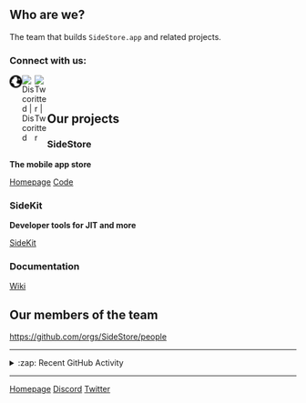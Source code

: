 <!-- 
Docs: How to use GitHub README and actions to auto-generate embedded content.
https://github.com/anuraghazra/github-readme-stats
https://www.youtube.com/watch?v=n6d4KHSKqGk
https://github.com/rahuldkjain/github-profile-readme-generator
 -->

## Who are we?

The team that builds `SideStore.app` and related projects.

### Connect with us:

<!--
[![Website](https://img.shields.io/website?label=sidestore.io&style=for-the-badge&url=https://sidestore.io)](https://sidestore.io)
[![Twitter Follow](https://img.shields.io/twitter/follow/sidestore_io?color=1DA1F2&logo=twitter&style=for-the-badge)](https://twitter.com/intent/follow?original_referer=https%3A%2F%2Fgithub.com%2Fsidestore&screen_name=sidestore)
[![GitHub Followers](https://img.shields.io/github/followers/sidestore?style=for-the-badge)]()
[![GitHub Sponsors](https://img.shields.io/github/sponsors/sidestore?style=for-the-badge
)]() 
-->

[<img align="left" alt="sidestore.io" width="22px" src="https://raw.githubusercontent.com/iconic/open-iconic/master/svg/globe.svg" />][website]
[<img align="left" alt="Discord | Discord" width="22px" src="https://cdn.jsdelivr.net/npm/simple-icons@v3/icons/discord.svg" />][discord]
[<img align="left" alt="Twitter | Twitter" width="22px" src="https://cdn.jsdelivr.net/npm/simple-icons@v3/icons/twitter.svg" />][twitter]

<br />
<br />

## Our projects

### SideStore

__The mobile app store__

[Homepage][website]
[Code][git.sidestore]

### SideKit

__Developer tools for JIT and more__

[SideKit][git.sidekit]

### Documentation

[Wiki][wiki]

## Our members of the team

https://github.com/orgs/SideStore/people

---

<details>
  <summary>:zap: Recent GitHub Activity</summary>

<!--START_SECTION:activity-->
1. ❗️ Opened issue [#774](https://github.com/SideStore/SideStore/issues/774) in [SideStore/SideStore](https://github.com/SideStore/SideStore)
2. 🗣 Commented on [#699](https://github.com/SideStore/SideStore/issues/699) in [SideStore/SideStore](https://github.com/SideStore/SideStore)
3. 🗣 Commented on [#699](https://github.com/SideStore/SideStore/issues/699) in [SideStore/SideStore](https://github.com/SideStore/SideStore)
4. 🎉 Merged PR [#773](https://github.com/SideStore/SideStore/pull/773) in [SideStore/SideStore](https://github.com/SideStore/SideStore)
5. 🗣 Commented on [#773](https://github.com/SideStore/SideStore/issues/773) in [SideStore/SideStore](https://github.com/SideStore/SideStore)
6. 🗣 Commented on [#773](https://github.com/SideStore/SideStore/issues/773) in [SideStore/SideStore](https://github.com/SideStore/SideStore)
7. 🗣 Commented on [#773](https://github.com/SideStore/SideStore/issues/773) in [SideStore/SideStore](https://github.com/SideStore/SideStore)
8. 💪 Opened PR [#773](https://github.com/SideStore/SideStore/pull/773) in [SideStore/SideStore](https://github.com/SideStore/SideStore)
9. ❗️ Closed issue [#316](https://github.com/SideStore/SideStore/issues/316) in [SideStore/SideStore](https://github.com/SideStore/SideStore)
10. 🎉 Merged PR [#772](https://github.com/SideStore/SideStore/pull/772) in [SideStore/SideStore](https://github.com/SideStore/SideStore)
11. 💪 Opened PR [#772](https://github.com/SideStore/SideStore/pull/772) in [SideStore/SideStore](https://github.com/SideStore/SideStore)
12. 🗣 Commented on [#156](https://github.com/SideStore/SideStore/issues/156) in [SideStore/SideStore](https://github.com/SideStore/SideStore)
13. ❗️ Opened issue [#771](https://github.com/SideStore/SideStore/issues/771) in [SideStore/SideStore](https://github.com/SideStore/SideStore)
14. 🗣 Commented on [#475](https://github.com/SideStore/SideStore/issues/475) in [SideStore/SideStore](https://github.com/SideStore/SideStore)
15. 🎉 Merged PR [#770](https://github.com/SideStore/SideStore/pull/770) in [SideStore/SideStore](https://github.com/SideStore/SideStore)
16. 🗣 Commented on [#770](https://github.com/SideStore/SideStore/issues/770) in [SideStore/SideStore](https://github.com/SideStore/SideStore)
17. 🗣 Commented on [#770](https://github.com/SideStore/SideStore/issues/770) in [SideStore/SideStore](https://github.com/SideStore/SideStore)
18. 💪 Opened PR [#770](https://github.com/SideStore/SideStore/pull/770) in [SideStore/SideStore](https://github.com/SideStore/SideStore)
19. 🎉 Merged PR [#769](https://github.com/SideStore/SideStore/pull/769) in [SideStore/SideStore](https://github.com/SideStore/SideStore)
20. 🗣 Commented on [#769](https://github.com/SideStore/SideStore/issues/769) in [SideStore/SideStore](https://github.com/SideStore/SideStore)
<!--END_SECTION:activity-->

</details>

---

[Homepage][patreon] [Discord][discord] [Twitter][twitter]

<!--
- [Patreon][patreon]
- [OpenCollective][opencollective]
- [YouTube][youtube]
-->

[website]: https://sidestore.io
[wiki]: https://wiki.sidestore.io
[twitter]: https://twitter.com/sidestore_io
[discord]: https://discord.gg/sidestore-949183273383395328
[youtube]: https://youtube.com/TODO
[patreon]: https://www.patreon.com/SideStore
[opencollective]: https://opencollective.com/TODO
[git.sidestore]: https://github.com/SideStore/SideStore/
[git.sidekit]: https://github.com/SideStore/SideKit

